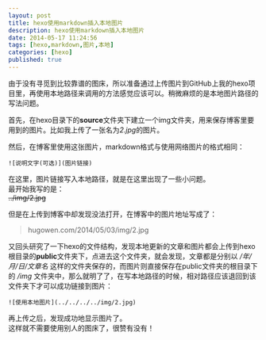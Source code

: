 ```yaml
---
layout: post
title: hexo使用markdown插入本地图片
description: hexo使用markdown插入本地图片
date: 2014-05-17 11:24:56
tags: [hexo,markdown,图片,本地]
categories: [hexo]
published: true
---
```

由于没有寻觅到比较靠谱的图床，所以准备通过上传图片到GitHub上我的hexo项目里，再使用本地路径来调用的方法感觉应该可以。稍微麻烦的是本地图片路径的写法问题。

首先，在hexo目录下的**source**文件夹下建立一个img文件夹，用来保存博客里要用到的图片。比如我上传了一张名为*2.jpg*的图片。

然后，在博客里使用这张图片，markdown格式与使用网络图片的格式相同：

```
![说明文字(可选)](图片链接)
```

在这里，图片链接写入本地路径，就是在这里出现了一些小问题。  
最开始我写的是：  
~~../img/2.jpg~~

但是在上传到博客中却发现没法打开，在博客中的图片地址写成了：  
> hugowen.com/2014/05/03/img/2.jpg

<!--more-->
又回头研究了一下hexo的文件结构，发现本地更新的文章和图片都会上传到hexo根目录的**public**文件夹下，点进去这个文件夹，就会发现，文章都是分别以 */年/月/日/文章名* 这样的文件夹保存的，而图片则直接保存在public文件夹的根目录下的 */img* 文件夹中，那么就明了了，在写本地路径的时候，相对路径应该退回到该文件夹下才可以成功链接到图片：

```
![使用本地图片](../../../../img/2.jpg)
```

再上传之后，发现成功地显示图片了。  
这样就不需要使用别人的图床了，很赞有没有！